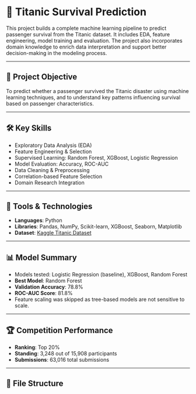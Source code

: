 # 🚢 Titanic Survival Prediction

This project builds a complete machine learning pipeline to predict passenger survival from the Titanic dataset. It includes EDA, feature engineering, model training and evaluation. The project also incorporates domain knowledge to enrich data interpretation and support better decision-making in the modeling process.

---

## 🎯 Project Objective

To predict whether a passenger survived the Titanic disaster using machine learning techniques, and to understand key patterns influencing survival based on passenger characteristics.

---

## 🛠️ Key Skills

- Exploratory Data Analysis (EDA)
- Feature Engineering & Selection
- Supervised Learning: Random Forest, XGBoost, Logistic Regression
- Model Evaluation: Accuracy, ROC-AUC
- Data Cleaning & Preprocessing
- Correlation-based Feature Selection
- Domain Research Integration

---

## 🧰 Tools & Technologies

- **Languages**: Python  
- **Libraries**: Pandas, NumPy, Scikit-learn, XGBoost, Seaborn, Matplotlib  
- **Dataset**: [Kaggle Titanic Dataset](https://www.kaggle.com/competitions/titanic)

---

## 📊 Model Summary

- Models tested: Logistic Regression (baseline), XGBoost, Random Forest  
- **Best Model**: Random Forest  
- **Validation Accuracy**: 78.8%  
- **ROC-AUC Score**: 81.8%  
- Feature scaling was skipped as tree-based models are not sensitive to scale.

---

## 🏆 Competition Performance

- **Ranking**: Top 20%  
- **Standing**: 3,248 out of 15,908 participants  
- **Submissions**: 63,016 total submissions

---

## 📁 File Structure